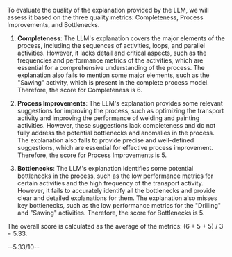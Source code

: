 To evaluate the quality of the explanation provided by the LLM, we will assess it based on the three quality metrics: Completeness, Process Improvements, and Bottlenecks.

1. **Completeness**: The LLM's explanation covers the major elements of the process, including the sequences of activities, loops, and parallel activities. However, it lacks detail and critical aspects, such as the frequencies and performance metrics of the activities, which are essential for a comprehensive understanding of the process. The explanation also fails to mention some major elements, such as the "Sawing" activity, which is present in the complete process model. Therefore, the score for Completeness is 6.

2. **Process Improvements**: The LLM's explanation provides some relevant suggestions for improving the process, such as optimizing the transport activity and improving the performance of welding and painting activities. However, these suggestions lack completeness and do not fully address the potential bottlenecks and anomalies in the process. The explanation also fails to provide precise and well-defined suggestions, which are essential for effective process improvement. Therefore, the score for Process Improvements is 5.

3. **Bottlenecks**: The LLM's explanation identifies some potential bottlenecks in the process, such as the low performance metrics for certain activities and the high frequency of the transport activity. However, it fails to accurately identify all the bottlenecks and provide clear and detailed explanations for them. The explanation also misses key bottlenecks, such as the low performance metrics for the "Drilling" and "Sawing" activities. Therefore, the score for Bottlenecks is 5.

The overall score is calculated as the average of the metrics: (6 + 5 + 5) / 3 = 5.33.

--5.33/10--
